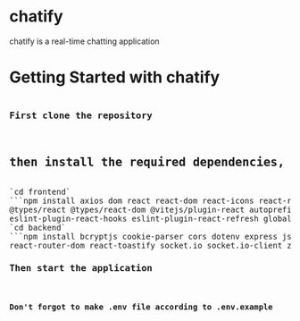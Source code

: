 # chatify
chatify is a real-time chatting application
# Getting Started with chatify
<pre>
<h3>First clone the repository</h3>
<h2>then install the required dependencies, you can take reference from below code or package.json file</h2>
`cd frontend` 
```npm install axios dom react react-dom react-icons react-router-dom react-toastify router zustand @eslint/js 
@types/react @types/react-dom @vitejs/plugin-react autoprefixer daisyui eslint eslint-plugin-react 
eslint-plugin-react-hooks eslint-plugin-react-refresh globals postcss tailwindcss vite``` 
`cd backend`
```npm install bcryptjs cookie-parser cors dotenv express jsonwebtoken mongoose nodemon react-dom react-icons 
react-router-dom react-toastify socket.io socket.io-client zustand```
<h3>Then start the application</h3>
<h4>Don't forgot to make .env file according to .env.example</h4></pre>